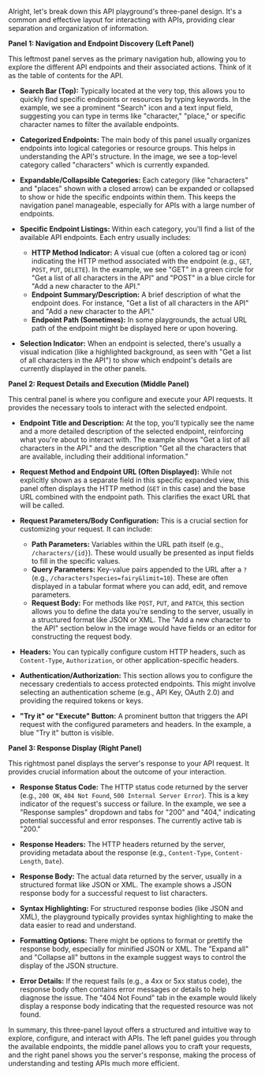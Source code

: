 Alright, let's break down this API playground's three-panel design. It's a common and effective layout for interacting with APIs, providing clear separation and organization of information.

**Panel 1: Navigation and Endpoint Discovery (Left Panel)**

This leftmost panel serves as the primary navigation hub, allowing you to explore the different API endpoints and their associated actions. Think of it as the table of contents for the API.

* **Search Bar (Top):** Typically located at the very top, this allows you to quickly find specific endpoints or resources by typing keywords. In the example, we see a prominent "Search" icon and a text input field, suggesting you can type in terms like "character," "place," or specific character names to filter the available endpoints.

* **Categorized Endpoints:** The main body of this panel usually organizes endpoints into logical categories or resource groups. This helps in understanding the API's structure. In the image, we see a top-level category called "characters" which is currently expanded.

* **Expandable/Collapsible Categories:** Each category (like "characters" and "places" shown with a closed arrow) can be expanded or collapsed to show or hide the specific endpoints within them. This keeps the navigation panel manageable, especially for APIs with a large number of endpoints.

* **Specific Endpoint Listings:** Within each category, you'll find a list of the available API endpoints. Each entry usually includes:
    * **HTTP Method Indicator:** A visual cue (often a colored tag or icon) indicating the HTTP method associated with the endpoint (e.g., `GET`, `POST`, `PUT`, `DELETE`). In the example, we see "GET" in a green circle for "Get a list of all characters in the API" and "POST" in a blue circle for "Add a new character to the API."
    * **Endpoint Summary/Description:** A brief description of what the endpoint does. For instance, "Get a list of all characters in the API" and "Add a new character to the API."
    * **Endpoint Path (Sometimes):** In some playgrounds, the actual URL path of the endpoint might be displayed here or upon hovering.

* **Selection Indicator:** When an endpoint is selected, there's usually a visual indication (like a highlighted background, as seen with "Get a list of all characters in the API") to show which endpoint's details are currently displayed in the other panels.

**Panel 2: Request Details and Execution (Middle Panel)**

This central panel is where you configure and execute your API requests. It provides the necessary tools to interact with the selected endpoint.

* **Endpoint Title and Description:** At the top, you'll typically see the name and a more detailed description of the selected endpoint, reinforcing what you're about to interact with. The example shows "Get a list of all characters in the API." and the description "Get all the characters that are available, including their additional information."

* **Request Method and Endpoint URL (Often Displayed):** While not explicitly shown as a separate field in this specific expanded view, this panel often displays the HTTP method (`GET` in this case) and the base URL combined with the endpoint path. This clarifies the exact URL that will be called.

* **Request Parameters/Body Configuration:** This is a crucial section for customizing your request. It can include:
    * **Path Parameters:** Variables within the URL path itself (e.g., `/characters/{id}`). These would usually be presented as input fields to fill in the specific values.
    * **Query Parameters:** Key-value pairs appended to the URL after a `?` (e.g., `/characters?species=fairy&limit=10`). These are often displayed in a tabular format where you can add, edit, and remove parameters.
    * **Request Body:** For methods like `POST`, `PUT`, and `PATCH`, this section allows you to define the data you're sending to the server, usually in a structured format like JSON or XML. The "Add a new character to the API" section below in the image would have fields or an editor for constructing the request body.

* **Headers:** You can typically configure custom HTTP headers, such as `Content-Type`, `Authorization`, or other application-specific headers.

* **Authentication/Authorization:** This section allows you to configure the necessary credentials to access protected endpoints. This might involve selecting an authentication scheme (e.g., API Key, OAuth 2.0) and providing the required tokens or keys.

* **"Try it" or "Execute" Button:** A prominent button that triggers the API request with the configured parameters and headers. In the example, a blue "Try it" button is visible.

**Panel 3: Response Display (Right Panel)**

This rightmost panel displays the server's response to your API request. It provides crucial information about the outcome of your interaction.

* **Response Status Code:** The HTTP status code returned by the server (e.g., `200 OK`, `404 Not Found`, `500 Internal Server Error`). This is a key indicator of the request's success or failure. In the example, we see a "Response samples" dropdown and tabs for "200" and "404," indicating potential successful and error responses. The currently active tab is "200."

* **Response Headers:** The HTTP headers returned by the server, providing metadata about the response (e.g., `Content-Type`, `Content-Length`, `Date`).

* **Response Body:** The actual data returned by the server, usually in a structured format like JSON or XML. The example shows a JSON response body for a successful request to list characters.

* **Syntax Highlighting:** For structured response bodies (like JSON and XML), the playground typically provides syntax highlighting to make the data easier to read and understand.

* **Formatting Options:** There might be options to format or prettify the response body, especially for minified JSON or XML. The "Expand all" and "Collapse all" buttons in the example suggest ways to control the display of the JSON structure.

* **Error Details:** If the request fails (e.g., a 4xx or 5xx status code), the response body often contains error messages or details to help diagnose the issue. The "404 Not Found" tab in the example would likely display a response body indicating that the requested resource was not found.

In summary, this three-panel layout offers a structured and intuitive way to explore, configure, and interact with APIs. The left panel guides you through the available endpoints, the middle panel allows you to craft your requests, and the right panel shows you the server's response, making the process of understanding and testing APIs much more efficient.